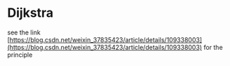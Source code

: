 # Dijkstra

see the link [https://blog.csdn.net/weixin_37835423/article/details/109338003](https://blog.csdn.net/weixin_37835423/article/details/109338003) for the principle